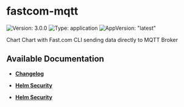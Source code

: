 # fastcom-mqtt

![Version: 3.0.0](https://img.shields.io/badge/Version-3.0.0-informational?style=flat-square) ![Type: application](https://img.shields.io/badge/Type-application-informational?style=flat-square) ![AppVersion: "latest"](https://img.shields.io/badge/AppVersion-"latest"-informational?style=flat-square)

Chart Chart with Fast.com CLI sending data directly to MQTT Broker


## Available Documentation

- [**Changelog**](CHANGELOG)

- [**Helm Security**](container-security)

- [**Helm Security**](helm-security)

